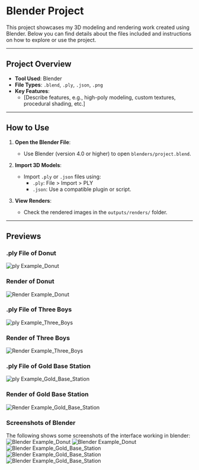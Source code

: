 # Blender Project

This project showcases my 3D modeling and rendering work created using Blender. Below you can find details about the files included and instructions on how to explore or use the project.

---

## Project Overview
- **Tool Used**: Blender
- **File Types**: `.blend`, `.ply`, `.json`, `.png`
- **Key Features**:
  - [Describe features, e.g., high-poly modeling, custom textures, procedural shading, etc.]

---

## How to Use

1. **Open the Blender File**:
   - Use Blender (version 4.0 or higher) to open `blenders/project.blend`.

2. **Import 3D Models**:
   - Import `.ply` or `.json` files using:
     - `.ply`: File > Import > PLY
     - `.json`: Use a compatible plugin or script.

3. **View Renders**:
   - Check the rendered images in the `outputs/renders/` folder.

---

## Previews

### .ply File of Donut
![ply Example_Donut](outputs/screenshots/model_donut.png)

### Render of Donut
![Render Example_Donut](outputs/renders/donut.png)

### .ply File of Three Boys
![ply Example_Three_Boys](outputs/screenshots/model_three_boys.png)

### Render of Three Boys
![Render Example_Three_Boys](outputs/renders/three_boys.png)

### .ply File of Gold Base Station
![ply Example_Gold_Base_Station](outputs/screenshots/model_gold_base_station.png)

### Render of Gold Base Station
![Render Example_Gold_Base_Station](outputs/renders/gold_base_station.png)

### Screenshots of Blender
The following shows some screenshots of the interface working in blender:
![Blender Example_Donut](outputs/screenshots/screenshot_blender_donut1.png)
![Blender Example_Donut](outputs/screenshots/screenshot_blender_donut2.png)
![Blender Example_Gold_Base_Station](outputs/screenshots/screenshot_blender_gold1.png)
![Blender Example_Gold_Base_Station](outputs/screenshots/screenshot_blender_gold2.png)
![Blender Example_Gold_Base_Station](outputs/screenshots/screenshot_blender_gold3.png)



